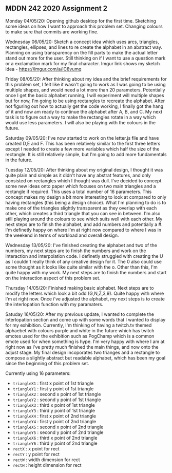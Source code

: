 ## MDDN 242 2020 Assignment 2

Monday 04/05/20: Opening github desktop for the first time. Sketching some ideas on how I want to approach this problem set. Changing colours to make sure that commits are working fine.

Wednesday 06/05/20: Sketch a concept idea which uses arcs, triangles, rectangles, ellipses, and lines to re create the alphabet in an abstract way. Planning on using transparency on the fill parts to make the actual letter stand out more for the user. Still thinking on if I want to use a question mark or a exclamation mark for my final character. Imgur link shows my sketch idea - https://imgur.com/a/lC8vumq

Friday 08/05/20: After thinking about my idea and the brief requirements for this problem set, I felt like it wasn't going to work as I was going to be using multiple shapes, and would need a lot more than 20 parameters. Potentially once I get the basic alphabet running, I will experiment will multiple shapes but for now, I'm going to be using rectangles to recreate the alphabet. After not figuring out how to actually get the code working, I finally got the hang of it and now am ready to continue the alphabet after A, B, and C. My next task is to figure out a way to make the rectangles rotate in a way which would use less parameters. I will also be playing with the colours in the future. 

Saturday 09/05/20: I've now started to work on the letter.js file and have created D,E and F. This has been relatively similar to the first three letters except I needed to create a few more variables which half the size of the rectangle. It is still relatively simple, but I'm going to add more fundamentals in the future. 

Tuesday 12/05/20: After thinking about my original design, I thought it was quite plain and simple as it didn't have any abstrat features, and only consisted on rectangles which I thought was dull. I've decided to concept some new ideas onto paper which focuses on two main triangles and a rectangle if required. This uses a total number of 16 parameters. This concept makes my design a bit more interesting to look at compared to only having rectangles (this being a design choice). What I'm planning to do is to make one of the triangles slightly transparent as they overlap with each other, which creates a third triangle that you can see in between. I'm also still playing around the colours to see which suits well with each other. My next steps are to finish the alphabet, and add numbers and potentially a #. I'm definetly happy on where I'm at right now compared to where I was in the weekend in terms of workload and overall design.

Wednesday 13/05/20: I've finished creating the alphabet and two of the numbers, my next steps are to finish the numbers and work on the interaction and interpolation code. I definetly struggled with creating the U as I couldn't really think of any creative design for it. The 0 also could use some thought as it looks like quite similar with the o. Other than this, I'm quite happy with my work. My next steps are to finish the numbers and start on the interaction aspect of this problem set. 

Thursday 14/05/20: Finished making basic alphabet. Next steps are to modify the letters which look a bit odd (G,N,Z,3,9). Quite happy with where I'm at right now. Once i've adjusted the alphabet, my next steps is to create the interlopation function with my paramaters. 

Satuday 16/05/20: After my previous update, I wanted to complete the interlopation section and come up with some words that I wanted to display for my exhibition. Currently, I'm thinking of having a twitch.tv themed alphaebet with colours purple and white in the future which has twitch emotes used for the exhibition such as PogChamp which is a common emote used for when something is hype. I'm very happy with where I am at right now as i've pretty much finished the main things, and now onto the adjust stage. My final design incoporates two trianges and a rectangle to compose a slightly abstract but readable alphabet, which has been my goal since the beginning of this problem set.      

Currently using 16 parameters:
  * `triangleX1` : first x point of 1st triangle
  * `triangleY1` : first y point of 1st triangle
  * `triangleX2` : second x point of 1st triangle
  * `triangleY2` : second y point of 1st triangle
  * `triangleX3` : third x point of 1st triangle
  * `triangleY3` : third y point of 1st triangle
  * `triangleX4` : first x point of 2nd triangle
  * `triangleY4` : first y point of 2nd triangle
  * `triangleX5` : second x point of 2nd triangle
  * `triangleY5` : second y point of 2nd triangle
  * `triangleX6` : third x point of 2nd triangle
  * `triangleY6` : third y point of 2nd triangle
  * `rectX` : x point for rect
  * `rectY` : y point for rect
  * `rectW` : width dimension for rect
  * `rectH` : height dimension for rect




